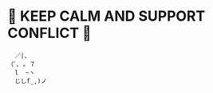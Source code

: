 # 👑 KEEP CALM AND SUPPORT CONFLICT 👑

      ／|、             
    （ﾟ､ ｡ ７         
      l  ~ヽ       
      じしf_,)ノ
